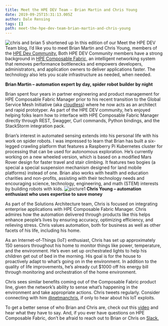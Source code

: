 ```yaml
---
title: Meet the HPE DEV Team – Brian Martin and Chris Young
date: 2019-09-25T15:31:13.005Z
author: Dale Rensing 
tags: []
path: meet-the-hpe-dev-team-brian-martin-and-chris-young
---
```

![chris and brian 5 shortened up](https://hpe-developer-portal.s3.amazonaws.com/uploads/media/2019/8/chris-and-brian-5-shortened-up-1569601308744.jpg)
In this edition of our Meet the HPE DEV Team blog, I’d like you to meet Brian Martin and Chris Young, members of the [HPE Dev Community.](https://developer.hpe.com/community) Both HPE DEV Community members have a strong background in [HPE Composable Fabric,](https://www.hpe.com/us/en/integrated-systems/composable-fabric.html#targetText=HPE%20Composable%20Fabric%20removes%20performance,infrastructure%20as%20needed%2C%20when%20needed.) an intelligent networking system that removes performance bottlenecks and empowers developers, administrators, and application owners to deliver applications faster. The technology also lets you scale infrastructure as needed, when needed.

__Brian Martin – automation expert by day, spider robot builder by night__

Brian spent four years in partner engineering and product management for HPE Composable Fabric Manager prior to his recent transition to the Global Service Mesh Initiative (aka [cloudless](https://www.labs.hpe.com/page/cloudless)) where he now acts as an architect and rapid prototyper. As part of the HPE DEV community, he’s enjoyed helping folks learn how to interface with HPE Composable Fabric Manager directly through REST, Swagger, Curl commands, Python bindings, and the StackStorm integration pack. 

Brian’s interest in automated sensing extends into his personal life with his work on spider robots. I was impressed to learn that Brian has built a six-legged crawling platform that features a Raspberry Pi Kubernetes cluster for processing that can be used for autonomous exploration. He’s currently working on a new wheeled version, which is based on a modified Mars Rover design for faster travel and stair climbing.  It features two bogies (a special a special suspension mechanism designed for land mobile platforms) instead of one. Brian also works with health and education charities and non-profits, assisting with their technology needs and encouraging science, technology, engineering, and math (STEM) interests by building robots with kids.
![picture1](https://hpe-developer-portal.s3.amazonaws.com/uploads/media/2019/8/picture1-1569425908540.png)
__Chris Young – automation enthusiast who uses expertise to save money__

As part of the Solutions Architecture team, Chris is focused on integrating enterprise applications with HPE Composable Fabric Manager. Chris admires how the automation delivered through products like this helps enhance people’s lives by ensuring accuracy, optimizing efficiency, and relieving stress. Chris values automation, both for business as well as other facets of his life, including his home. 

As an Internet-of-Things (IoT) enthusiast, Chris has set up approximately 150 sensors throughout his home to monitor things like power, temperature, and the environment. He’s even set up orchestrated lights to help his children get out of bed in the morning. His goal is for the house to proactively adapt to what’s going on in the environment. In addition to the quality of life improvements, he’s already cut $1000 off his energy bill through monitoring and orchestration of the home environment. 

Chris sees similar benefits coming out of the Composable Fabric product line, given the network’s ability to sense what’s happening in the environment and take appropriate actions. Chris tweets regularly. Consider connecting with him [@netmanchris](https://twitter.com/netmanchris?ref_src=twsrc%5Egoogle%7Ctwcamp%5Eserp%7Ctwgr%5Eauthor), if only to hear about his IoT exploits.

To get a better sense of who Brian and Chris are, check out this [video](https://www.youtube.com/watch?v=TTswJtJGCoc&feature=youtu.be) and hear what they have to say. And, if you ever have questions on HPE Composable Fabric, don’t be afraid to reach out to Brian or Chris on [Slack.](https://slack.hpedev.io/) 
